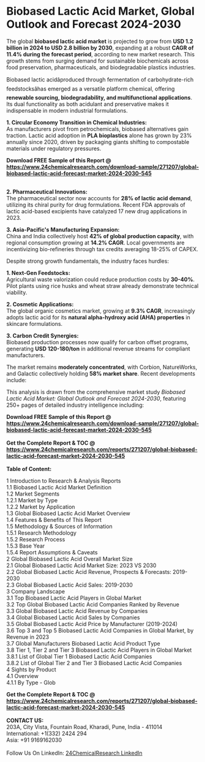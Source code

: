 <h1>Biobased Lactic Acid Market, Global Outlook and Forecast 2024-2030</h1><p>The global <strong>biobased lactic acid market</strong> is projected to grow from <strong>USD 1.2 billion in 2024 to USD 2.8 billion by 2030</strong>, expanding at a robust <strong>CAGR of 11.4% during the forecast period</strong>, according to new market research. This growth stems from surging demand for sustainable biochemicals across food preservation, pharmaceuticals, and biodegradable plastics industries.</p><p>Biobased lactic acidâproduced through fermentation of carbohydrate-rich feedstocksâhas emerged as a versatile platform chemical, offering <strong>renewable sourcing, biodegradability, and multifunctional applications</strong>. Its dual functionality as both acidulant and preservative makes it indispensable in modern industrial formulations.</p><p><strong>1. Circular Economy Transition in Chemical Industries:</strong><br>
As manufacturers pivot from petrochemicals, biobased alternatives gain traction. Lactic acid adoption in <strong>PLA bioplastics</strong> alone has grown by 23% annually since 2020, driven by packaging giants shifting to compostable materials under regulatory pressures.</p><div><b>Download FREE Sample of this Report @ 
            <a href="https://www.24chemicalresearch.com/download-sample/271207/global-biobased-lactic-acid-forecast-market-2024-2030-545">
            https://www.24chemicalresearch.com/download-sample/271207/global-biobased-lactic-acid-forecast-market-2024-2030-545</a></b></div><br><p><strong>2. Pharmaceutical Innovations:</strong><br>
The pharmaceutical sector now accounts for <strong>28% of lactic acid demand</strong>, utilizing its chiral purity for drug formulations. Recent FDA approvals of lactic acid-based excipients have catalyzed 17 new drug applications in 2023.</p><p><strong>3. Asia-Pacific's Manufacturing Expansion:</strong><br>
China and India collectively host <strong>42% of global production capacity</strong>, with regional consumption growing at <strong>14.2% CAGR</strong>. Local governments are incentivizing bio-refineries through tax credits averaging 18-25% of CAPEX.</p><p>Despite strong growth fundamentals, the industry faces hurdles:</p><p><strong>1. Next-Gen Feedstocks:</strong><br>
Agricultural waste valorization could reduce production costs by <strong>30-40%</strong>. Pilot plants using rice husks and wheat straw already demonstrate technical viability.</p><p><strong>2. Cosmetic Applications:</strong><br>
The global organic cosmetics market, growing at <strong>9.3% CAGR</strong>, increasingly adopts lactic acid for its <strong>natural alpha-hydroxy acid (AHA) properties</strong> in skincare formulations.</p><p><strong>3. Carbon Credit Synergies:</strong><br>
Biobased production processes now qualify for carbon offset programs, generating <strong>USD 120-180/ton</strong> in additional revenue streams for compliant manufacturers.</p><p>The market remains <strong>moderately concentrated</strong>, with Corbion, NatureWorks, and Galactic collectively holding <strong>58% market share</strong>. Recent developments include:</p><p>This analysis is drawn from the comprehensive market study <em>Biobased Lactic Acid Market: Global Outlook and Forecast 2024-2030</em>, featuring 250+ pages of detailed industry intelligence including:
</p><div><b>Download FREE Sample of this Report @ 
            <a href="https://www.24chemicalresearch.com/download-sample/271207/global-biobased-lactic-acid-forecast-market-2024-2030-545">
            https://www.24chemicalresearch.com/download-sample/271207/global-biobased-lactic-acid-forecast-market-2024-2030-545</a></b></div><br><div><b>Get the Complete Report & TOC @ 
            <a href="https://www.24chemicalresearch.com/reports/271207/global-biobased-lactic-acid-forecast-market-2024-2030-545">
            https://www.24chemicalresearch.com/reports/271207/global-biobased-lactic-acid-forecast-market-2024-2030-545</a></b></div><br>
            <b>Table of Content:</b><p>1 Introduction to Research & Analysis Reports<br />
    1.1 Biobased Lactic Acid Market Definition<br />
    1.2 Market Segments<br />
        1.2.1 Market by Type<br />
        1.2.2 Market by Application<br />
    1.3 Global Biobased Lactic Acid Market Overview<br />
    1.4 Features & Benefits of This Report<br />
    1.5 Methodology & Sources of Information<br />
        1.5.1 Research Methodology<br />
        1.5.2 Research Process<br />
        1.5.3 Base Year<br />
        1.5.4 Report Assumptions & Caveats<br />
2 Global Biobased Lactic Acid Overall Market Size<br />
    2.1 Global Biobased Lactic Acid Market Size: 2023 VS 2030<br />
    2.2 Global Biobased Lactic Acid Revenue, Prospects & Forecasts: 2019-2030<br />
    2.3 Global Biobased Lactic Acid Sales: 2019-2030<br />
3 Company Landscape<br />
    3.1 Top Biobased Lactic Acid Players in Global Market<br />
    3.2 Top Global Biobased Lactic Acid Companies Ranked by Revenue<br />
    3.3 Global Biobased Lactic Acid Revenue by Companies<br />
    3.4 Global Biobased Lactic Acid Sales by Companies<br />
    3.5 Global Biobased Lactic Acid Price by Manufacturer (2019-2024)<br />
    3.6 Top 3 and Top 5 Biobased Lactic Acid Companies in Global Market, by Revenue in 2023<br />
    3.7 Global Manufacturers Biobased Lactic Acid Product Type<br />
    3.8 Tier 1, Tier 2 and Tier 3 Biobased Lactic Acid Players in Global Market<br />
        3.8.1 List of Global Tier 1 Biobased Lactic Acid Companies<br />
        3.8.2 List of Global Tier 2 and Tier 3 Biobased Lactic Acid Companies<br />
4 Sights by Product<br />
    4.1 Overview<br />
        4.1.1 By Type - Glob</p><div><b>Get the Complete Report & TOC @ 
            <a href="https://www.24chemicalresearch.com/reports/271207/global-biobased-lactic-acid-forecast-market-2024-2030-545">
            https://www.24chemicalresearch.com/reports/271207/global-biobased-lactic-acid-forecast-market-2024-2030-545</a></b></div><br><b>CONTACT US:</b><br>
            203A, City Vista, Fountain Road, Kharadi, Pune, India - 411014<br>
            International: +1(332) 2424 294<br>
            Asia: +91 9169162030 <br><br>
            Follow Us On LinkedIn: <a href="https://www.linkedin.com/company/24chemicalresearch/">24ChemicalResearch LinkedIn</a>